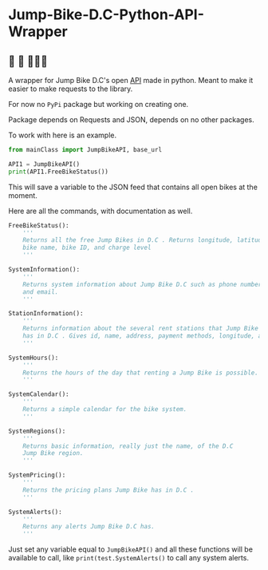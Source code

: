 # Jump-Bike-D.C-Python-API-Wrapper

## 🚴 🚴 🚴🚴🚴

A wrapper for Jump Bike D.C's open [API](https://dc.jumpmobility.com/opendata) made in python. Meant to make it easier to make requests to the library.

For now no `PyPi` package but working on creating one.

Package depends on Requests and JSON, depends on no other packages.

To work with here is an example.

```python
from mainClass import JumpBikeAPI, base_url

API1 = JumpBikeAPI()
print(API1.FreeBikeStatus())

```
This will save a variable to the JSON feed that contains all open bikes at the moment. 

Here are all the commands, with documentation as well.

```python
FreeBikeStatus():
    '''
    Returns all the free Jump Bikes in D.C . Returns longitude, latitude,
    bike name, bike ID, and charge level
    '''

SystemInformation():
    '''
    Returns system information about Jump Bike D.C such as phone number
    and email. 
    '''

StationInformation():
    '''
    Returns information about the several rent stations that Jump Bike D.C
    has in D.C . Gives id, name, address, payment methods, longitude, and latitude.
    '''

SystemHours():
    '''
    Returns the hours of the day that renting a Jump Bike is possible.
    '''

SystemCalendar():
    '''
    Returns a simple calendar for the bike system.
    '''

SystemRegions():
    '''
    Returns basic information, really just the name, of the D.C
    Jump Bike region. 
    '''

SystemPricing():
    '''
    Returns the pricing plans Jump Bike has in D.C .
    '''

SystemAlerts():
    '''
    Returns any alerts Jump Bike D.C has. 
    '''

```
Just set any variable equal to `JumpBikeAPI()` and all these functions will be 
available to call, like `print(test.SystemAlerts()` to call any system alerts.
